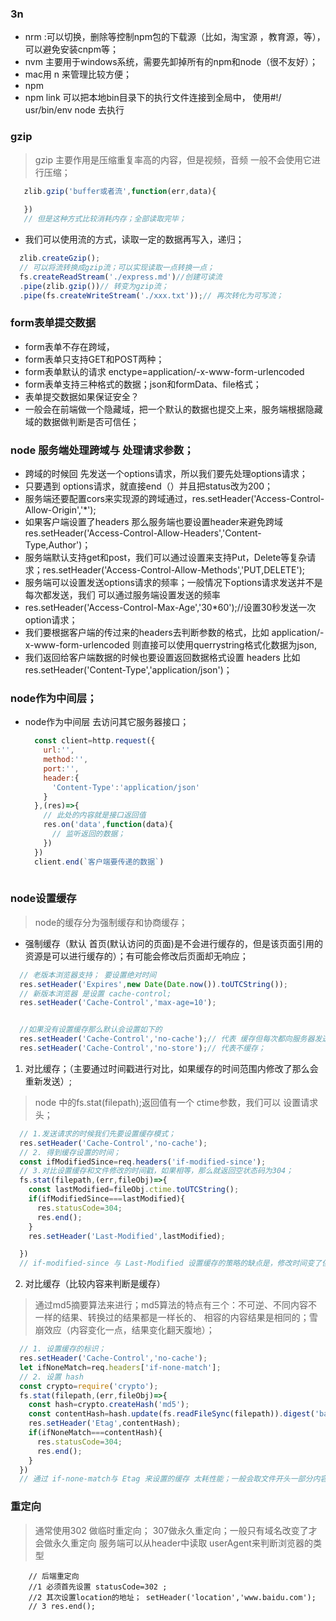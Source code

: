 ### 3n
- nrm :可以切换，删除等控制npm包的下载源（比如，淘宝源 ，教育源，等），可以避免安装cnpm等；
- nvm 主要用于windows系统，需要先卸掉所有的npm和node（很不友好）；
- mac用 n 来管理比较方便；
- npm
- npm link 可以把本地bin目录下的执行文件连接到全局中， 使用#!/ usr/bin/env node 去执行

### gzip 
> gzip 主要作用是压缩重复率高的内容，但是视频，音频 一般不会使用它进行压缩；
```javascript
   zlib.gzip('buffer或者流',function(err,data){
     
   })
   // 但是这种方式比较消耗内存；全部读取完毕；
```
- 我们可以使用流的方式，读取一定的数据再写入，递归；
```javascript
  zlib.createGzip();
  // 可以将流转换成gzip流；可以实现读取一点转换一点；
  fs.createReadStream('./express.md')//创建可读流
  .pipe(zlib.gzip())// 转变为gzip流；
  .pipe(fs.createWriteStream('./xxx.txt'));// 再次转化为可写流；
```
### form表单提交数据
- form表单不存在跨域，
- form表单只支持GET和POST两种；
- form表单默认的请求 enctype=application/-x-www-form-urlencoded
- form表单支持三种格式的数据；json和formData、file格式； 
- 表单提交数据如果保证安全？
- 一般会在前端做一个隐藏域，把一个默认的数据也提交上来，服务端根据隐藏域的数据做判断是否可信任；
  
### node 服务端处理跨域与 处理请求参数；
- 跨域的时候回 先发送一个options请求，所以我们要先处理options请求；
- 只要遇到 options请求，就直接end（）并且把status改为200；
- 服务端还要配置cors来实现源的跨域通过，res.setHeader('Access-Control-Allow-Origin','*');
- 如果客户端设置了headers 那么服务端也要设置header来避免跨域  res.setHeader('Access-Control-Allow-Headers','Content-Type,Author')；
- 服务端默认支持get和post，我们可以通过设置来支持Put，Delete等复杂请求；res.setHeader('Access-Control-Allow-Methods','PUT,DELETE');
- 服务端可以设置发送options请求的频率；一般情况下options请求发送并不是每次都发送，我们 可以通过服务端设置发送的频率
- res.setHeader('Access-Control-Max-Age','30*60');//设置30秒发送一次option请求；
- 我们要根据客户端的传过来的headers去判断参数的格式，比如 application/-x-www-form-urlencoded  则直接可以使用querrystring格式化数据为json, 
- 我们返回给客户端数据的时候也要设置返回数据格式设置 headers 比如  res.setHeader('Content-Type','application/json')；

### node作为中间层；
- node作为中间层 去访问其它服务器接口；
  ```javascript
    const client=http.request({
      url:'',
      method:'',
      port:'',
      header:{
        'Content-Type':'application/json'
      }
    },(res)=>{
      // 此处的内容就是接口返回值
      res.on('data',function(data){
        // 监听返回的数据；
      })
    })
    client.end(`客户端要传递的数据`)
    
  ```
### node设置缓存
> node的缓存分为强制缓存和协商缓存；
- 强制缓存（默认 首页(默认访问的页面)是不会进行缓存的，但是该页面引用的资源是可以进行缓存的）；有可能会修改后页面却无响应；
```javascript
  // 老版本浏览器支持； 要设置绝对时间
  res.setHeader('Expires',new Date(Date.now()).toUTCString());
  // 新版本浏览器 是设置 cache-control;
  res.setHeader('Cache-Control','max-age=10');


  //如果没有设置缓存那么默认会设置如下的
  res.setHeader('Cache-Control','no-cache');// 代表 缓存但每次都向服务器发送请求；
  res.setHeader('Cache-Control','no-store');// 代表不缓存；
```
1. 对比缓存；（主要通过时间戳进行对比，如果缓存的时间范围内修改了那么会重新发送）;
> node 中的fs.stat(filepath);返回值有一个 ctime参数，我们可以 设置请求头；
```javascript
  // 1.发送请求的时候我们先要设置缓存模式；
  res.setHeader('Cache-Control','no-cache');
  // 2. 得到缓存设置的时间；
  const ifModifiedSince=req.headers('if-modified-since');
  // 3.对比设置缓存和文件修改的时间戳，如果相等，那么就返回空状态码为304；
  fs.stat(filepath,(err,fileObj)=>{
    const lastModified=fileObj.ctime.toUTCString();
    if(ifModifiedSince===lastModified){
      res.statusCode=304;
      res.end();
    }
    res.setHeader('Last-Modified',lastModified); 

  })
  // if-modified-since 与 Last-Modified 设置缓存的策略的缺点是，修改时间变了但是内容没有变化，同样会不缓存； 

```
2. 对比缓存（比较内容来判断是缓存）
> 通过md5摘要算法来进行；md5算法的特点有三个：不可逆、不同内容不一样的结果、转换过的结果都是一样长的、 相容的内容结果是相同的；雪崩效应（内容变化一点，结果变化翻天腹地）；
```javascript
  // 1. 设置缓存的标识；
  res.setHeader('Cache-Control','no-cache');
  let ifNoneMatch=req.headers['if-none-match'];
  // 2. 设置 hash
  const crypto=require('crypto'); 
  fs.stat(filepath,(err,fileObj)=>{
    const hash=crypto.createHash('md5');
    const contentHash=hash.update(fs.readFileSync(filepath)).digest('base64');
    res.setHeader('Etag',contentHash);
    if(ifNoneMatch===contentHash){
      res.statusCode=304;
      res.end();
    }
  })
  // 通过 if-none-match与 Etag 来设置的缓存 太耗性能；一般会取文件开头一部分内容加上 文件的大小来做； 
```

### 重定向
> 通常使用302 做临时重定向； 307做永久重定向；一般只有域名改变了才会做永久重定向
> 服务端可以从header中读取 userAgent来判断浏览器的类型
```ecmascript 6
    // 后端重定向 
    //1 必须首先设置 statusCode=302 ; 
    //2 其次设置location的地址； setHeader('location','www.baidu.com');
    // 3 res.end();
    
```

